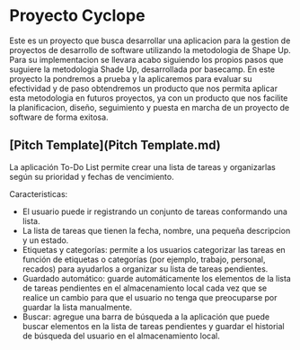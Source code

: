 # Proyecto Cyclope

Este es un proyecto que busca desarrollar una aplicacion para la gestion de proyectos de desarrollo de software utilizando la metodologia de Shape Up. Para su implementacion se llevara acabo siguiendo los propios pasos que suguiere la metodologia Shade Up, desarrollada por basecamp. En este proyecto la pondremos a prueba y la aplicaremos para evaluar su efectividad y de paso obtendremos un producto que nos permita aplicar esta metodologia en futuros proyectos, ya con un producto que nos facilite la planificacion, diseño, seguimiento y puesta en marcha de un proyecto de software de forma exitosa.

## [Pitch Template](Pitch Template.md)


La aplicación To-Do List permite crear una lista de tareas y organizarlas según su prioridad y fechas de vencimiento.

Caracteristicas:
- El usuario puede ir registrando un conjunto de tareas conformando una lista.
- La lista de tareas que tienen la fecha, nombre, una pequeña descripcion y un estado.
- Etiquetas y categorías: permite a los usuarios categorizar las tareas en función de etiquetas o categorías (por ejemplo, trabajo, personal, recados) para ayudarlos a organizar su lista de tareas pendientes.
- Guardado automático: guarde automáticamente los elementos de la lista de tareas pendientes en el almacenamiento local cada vez que se realice un cambio para que el usuario no tenga que preocuparse por guardar la lista manualmente.
- Buscar: agregue una barra de búsqueda a la aplicación que puede buscar elementos en la lista de tareas pendientes y guardar el historial de búsqueda del usuario en el almacenamiento local.

